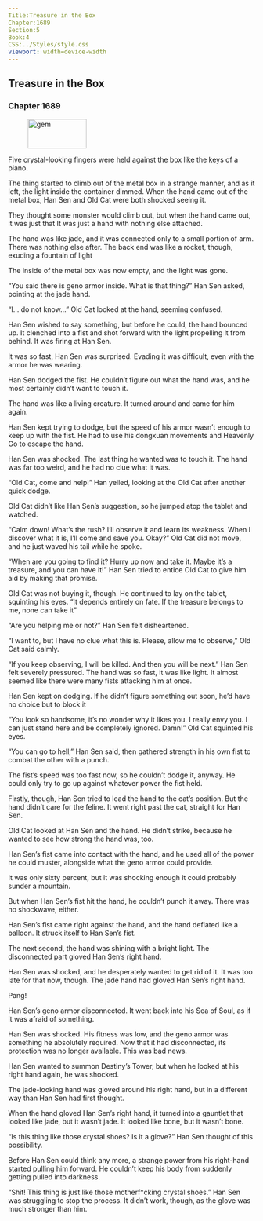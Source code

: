 ```yaml
---
Title:Treasure in the Box 
Chapter:1689 
Section:5 
Book:4 
CSS:../Styles/style.css 
viewport: width=device-width
---
```

  
## Treasure in the Box
### Chapter 1689
  
<figure>
	<img src="../Images/gem.gif" alt="gem" id="gem" width="120" height="60" />
</figure>
  

  
Five crystal-looking fingers were held against the box like the keys of a piano.

The thing started to climb out of the metal box in a strange manner, and as it left, the light inside the container dimmed. When the hand came out of the metal box, Han Sen and Old Cat were both shocked seeing it.

They thought some monster would climb out, but when the hand came out, it was just that It was just a hand with nothing else attached.

The hand was like jade, and it was connected only to a small portion of arm. There was nothing else after. The back end was like a rocket, though, exuding a fountain of light

The inside of the metal box was now empty, and the light was gone.

“You said there is geno armor inside. What is that thing?” Han Sen asked, pointing at the jade hand.

“I… do not know…” Old Cat looked at the hand, seeming confused.

Han Sen wished to say something, but before he could, the hand bounced up. It clenched into a fist and shot forward with the light propelling it from behind. It was firing at Han Sen.

It was so fast, Han Sen was surprised. Evading it was difficult, even with the armor he was wearing.

Han Sen dodged the fist. He couldn’t figure out what the hand was, and he most certainly didn’t want to touch it.

The hand was like a living creature. It turned around and came for him again.

Han Sen kept trying to dodge, but the speed of his armor wasn’t enough to keep up with the fist. He had to use his dongxuan movements and Heavenly Go to escape the hand.

Han Sen was shocked. The last thing he wanted was to touch it. The hand was far too weird, and he had no clue what it was.

“Old Cat, come and help!” Han yelled, looking at the Old Cat after another quick dodge.

Old Cat didn’t like Han Sen’s suggestion, so he jumped atop the tablet and watched.

“Calm down! What’s the rush? I’ll observe it and learn its weakness. When I discover what it is, I’ll come and save you. Okay?” Old Cat did not move, and he just waved his tail while he spoke.

“When are you going to find it? Hurry up now and take it. Maybe it’s a treasure, and you can have it!” Han Sen tried to entice Old Cat to give him aid by making that promise.

Old Cat was not buying it, though. He continued to lay on the tablet, squinting his eyes. “It depends entirely on fate. If the treasure belongs to me, none can take it”

“Are you helping me or not?” Han Sen felt disheartened.

“I want to, but I have no clue what this is. Please, allow me to observe,” Old Cat said calmly.

“If you keep observing, I will be killed. And then you will be next.” Han Sen felt severely pressured. The hand was so fast, it was like light. It almost seemed like there were many fists attacking him at once.

Han Sen kept on dodging. If he didn’t figure something out soon, he’d have no choice but to block it

“You look so handsome, it’s no wonder why it likes you. I really envy you. I can just stand here and be completely ignored. Damn!” Old Cat squinted his eyes.

“You can go to hell,” Han Sen said, then gathered strength in his own fist to combat the other with a punch.

The fist’s speed was too fast now, so he couldn’t dodge it, anyway. He could only try to go up against whatever power the fist held.

Firstly, though, Han Sen tried to lead the hand to the cat’s position. But the hand didn’t care for the feline. It went right past the cat, straight for Han Sen.

Old Cat looked at Han Sen and the hand. He didn’t strike, because he wanted to see how strong the hand was, too.

Han Sen’s fist came into contact with the hand, and he used all of the power he could muster, alongside what the geno armor could provide.

It was only sixty percent, but it was shocking enough it could probably sunder a mountain.

But when Han Sen’s fist hit the hand, he couldn’t punch it away. There was no shockwave, either.

Han Sen’s fist came right against the hand, and the hand deflated like a balloon. It struck itself to Han Sen’s fist.

The next second, the hand was shining with a bright light. The disconnected part gloved Han Sen’s right hand.

Han Sen was shocked, and he desperately wanted to get rid of it. It was too late for that now, though. The jade hand had gloved Han Sen’s right hand.

Pang!

Han Sen’s geno armor disconnected. It went back into his Sea of Soul, as if it was afraid of something.

Han Sen was shocked. His fitness was low, and the geno armor was something he absolutely required. Now that it had disconnected, its protection was no longer available. This was bad news.

Han Sen wanted to summon Destiny’s Tower, but when he looked at his right hand again, he was shocked.

The jade-looking hand was gloved around his right hand, but in a different way than Han Sen had first thought.

When the hand gloved Han Sen’s right hand, it turned into a gauntlet that looked like jade, but it wasn’t jade. It looked like bone, but it wasn’t bone.

“Is this thing like those crystal shoes? Is it a glove?” Han Sen thought of this possibility.

Before Han Sen could think any more, a strange power from his right-hand started pulling him forward. He couldn’t keep his body from suddenly getting pulled into darkness.

“Shit! This thing is just like those motherf*cking crystal shoes.” Han Sen was struggling to stop the process. It didn’t work, though, as the glove was much stronger than him.